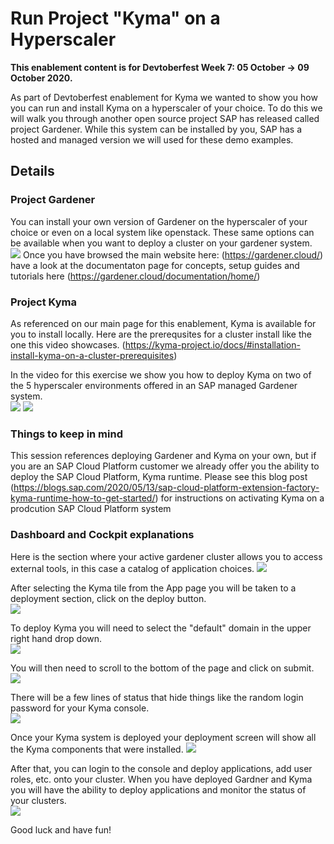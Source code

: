 # Run Project "Kyma" on a Hyperscaler

**This enablement content is for Devtoberfest Week 7: 05 October → 09 October 2020.**

As part of Devtoberfest enablement for Kyma we wanted to show you how you can run and install Kyma on a hyperscaler of your choice.  To do this we will walk you through another open source project SAP has released called project Gardener. While this system can be installed by you, SAP has a hosted and managed version we will used for these demo examples.

## Details

### Project Gardener

You can install your own version of Gardener on the hyperscaler of your choice or even on a local system like openstack.  These same options can be available when you want to deploy a cluster on your gardener system.  
![](https://github.com/SAP-samples/kyma-runtime-virtual-event/blob/master/exercises/02/gardener_cluster_deploy_types.png)
Once you have browsed the main website here: (https://gardener.cloud/) have a look at the documentaton page for concepts, setup guides and tutorials here (https://gardener.cloud/documentation/home/)



### Project Kyma

As referenced on our main page for this enablement, Kyma is available for you to install locally.  Here are the prerequsites for a cluster install like the one this video showcases. (https://kyma-project.io/docs/#installation-install-kyma-on-a-cluster-prerequisites) 

In the video for this exercise we show you how to deploy Kyma on two of the 5 hyperscaler environments offered in an SAP managed Gardener system.  
![](https://github.com/SAP-samples/kyma-runtime-virtual-event/blob/master/exercises/02/gardener_cluster_aws_status.png)
![](https://github.com/SAP-samples/kyma-runtime-virtual-event/blob/master/exercises/02/gardener_cluster_gcp_status.png)


### Things to keep in mind

This session references deploying Gardener and Kyma on your own, but if you are an SAP Cloud Platform customer we already offer you the ability to deploy the SAP Cloud Platform, Kyma runtime.  Please see this blog post (https://blogs.sap.com/2020/05/13/sap-cloud-platform-extension-factory-kyma-runtime-how-to-get-started/) for instructions on activating Kyma on a prodcution  SAP Cloud Platform system


### Dashboard and Cockpit explanations

Here is the section where your active gardener cluster allows you to access external tools, in this case a catalog of application choices.
![](https://github.com/SAP-samples/kyma-runtime-virtual-event/blob/master/exercises/02/gardener_cluster_external_service_catalog.png)

After selecting the Kyma tile from the App page you will be taken to a deployment section, click on the deploy button.  
![](https://github.com/SAP-samples/kyma-runtime-virtual-event/blob/master/exercises/02/kyma_catalog_deploy_description.png)

To deploy Kyma you will need to select the "default" domain in the upper right hand drop down.  
![](https://github.com/SAP-samples/kyma-runtime-virtual-event/blob/master/exercises/02/kyma_deploy_select_namespace.png)

You will then need to scroll to the bottom of the page and click on submit.  
![](https://github.com/SAP-samples/kyma-runtime-virtual-event/blob/master/exercises/02/kyma_deploy_submit_button.png)

There will be a few lines of status that hide things like the random login password for your Kyma console.  
![](https://github.com/SAP-samples/kyma-runtime-virtual-event/blob/master/exercises/02/kyma_login_user.png)

Once your Kyma system is deployed your deployment screen will show all the Kyma components that were installed.
![](https://github.com/SAP-samples/kyma-runtime-virtual-event/blob/master/exercises/02/kyma_apps_on_gardener_cluster.png)

After that, you can login to the console and deploy applications, add user roles, etc. onto your cluster. When you have deployed Gardner and Kyma you will have the ability to deploy applications and monitor the status of your clusters.  
![](https://github.com/SAP-samples/kyma-runtime-virtual-event/blob/master/exercises/02/kyma_namspace_workload_status.png)

Good luck and have fun!
